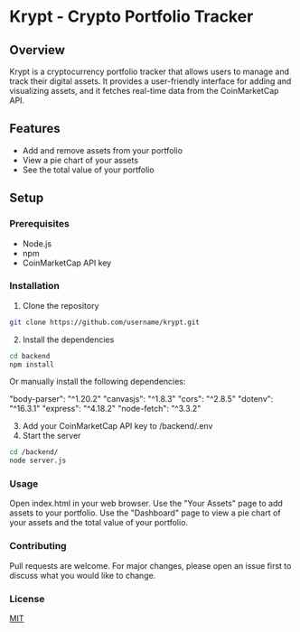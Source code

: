 # Krypt - Crypto Portfolio Tracker

## Overview
Krypt is a cryptocurrency portfolio tracker that allows users to manage and track their digital assets. It provides a user-friendly interface for adding and visualizing assets, and it fetches real-time data from the CoinMarketCap API.

## Features
- Add and remove assets from your portfolio
- View a pie chart of your assets
- See the total value of your portfolio

## Setup

### Prerequisites
- Node.js
- npm
- CoinMarketCap API key

### Installation

1. Clone the repository
```bash
git clone https://github.com/username/krypt.git
```
2. Install the dependencies
```bash
cd backend
npm install
```
Or manually install the following dependencies:

"body-parser": "^1.20.2"
"canvasjs": "^1.8.3"
"cors": "^2.8.5"
"dotenv": "^16.3.1"
"express": "^4.18.2"
"node-fetch": "^3.3.2"

3. Add your CoinMarketCap API key to /backend/.env
4. Start the server
```bash
cd /backend/
node server.js
```

### Usage
Open index.html in your web browser. Use the "Your Assets" page to add assets to your portfolio. Use the "Dashboard" page to view a pie chart of your assets and the total value of your portfolio.

### Contributing
Pull requests are welcome. For major changes, please open an issue first to discuss what you would like to change.

### License
[MIT](https://choosealicense.com/licenses/mit/)
